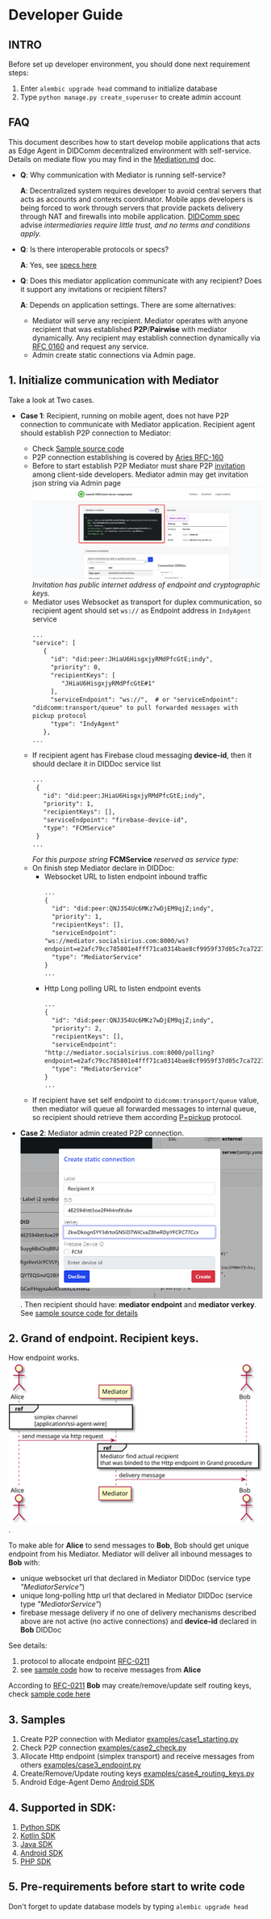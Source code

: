 # Developer Guide

## INTRO
  Before set up developer environment, you should done next requirement steps:

   1. Enter ```alembic upgrade head``` command to initialize database
   2. Type ```python manage.py create_superuser``` to create admin account

## FAQ
This document describes how to start develop mobile applications that acts as 
Edge Agent in DIDComm decentralized environment with self-service. Details on mediate flow you may find in the [Mediation.md](/docs/Mediation.md) doc.

 - **Q**: Why communication with Mediator is running self-service?
   
   **A**: Decentralized system requires developer to avoid central servers that acts
      as accounts and contexts coordinator. Mobile apps developers is being forced
      to work through servers that provide packets delivery through NAT and firewalls
      into mobile application. [DIDComm spec](https://identity.foundation/didcomm-messaging/spec/#purpose-and-scope)
      advise *intermediaries require little trust, and no terms and conditions apply.*
   
 - **Q**: Is there interoperable protocols or specs?

   **A**: Yes, see [specs here](https://identity.foundation/didcomm-messaging/spec/#roles)

 - **Q**: Does this mediator application communicate with any recipient? Does it support any 
          invitations or recipient filters?
   
   **A**: Depends on application settings. There are some alternatives:
    - Mediator will serve any recipient.
      Mediator operates with anyone recipient that was established **P2P**/**Pairwise** with mediator 
      dynamically. Any recipient may establish connection dynamically via [RFC 0160](https://github.com/hyperledger/aries-rfcs/tree/master/features/0160-connection-protocol)
      and request any service. 
    - Admin create static connections via Admin page.

## 1. Initialize communication with Mediator

Take a look at Two cases. 
  - **Case 1**: Recipient, running on mobile agent, does not have P2P connection to communicate 
    with Mediator application. Recipient agent should establish P2P connection to Mediator:
     - Check [Sample source code](../examples/case1_starting.py)
     - P2P connection establishing is covered by [Aries RFC-160](https://github.com/hyperledger/aries-rfcs/tree/master/features/0160-connection-protocol)
     - Before to start establish P2P Mediator must share P2P [invitation](https://github.com/hyperledger/aries-rfcs/tree/master/features/0160-connection-protocol#0-invitation-to-connect)
       among client-side developers. Mediator admin may get invitation json string via Admin page
       ![P2P invitation](_static/invitation.png?raw=true)
       *Invitation has public internet address of endpoint and cryptographic keys.*
     - Mediator uses Websocket as transport for duplex communication, so recipient agent
       should set ```ws://``` as Endpoint address in ```IndyAgent``` service
         ```
         ...
         "service": [
            {
              "id": "did:peer:JHiaU6HisgxjyRMdPfcGtE;indy",
              "priority": 0,
              "recipientKeys": [
                 "JHiaU6HisgxjyRMdPfcGtE#1"
              ],
              "serviceEndpoint": "ws://",  # or "serviceEndpoint": "didcomm:transport/queue" to pull forwarded messages with pickup protocol 
              "type": "IndyAgent"
            },
         ...
         ```
     - If recipient agent has Firebase cloud messaging **device-id**, then it should declare it in DIDDoc service list
       ```
       ...
        {
          "id": "did:peer:JHiaU6HisgxjyRMdPfcGtE;indy",
          "priority": 1,
          "recipientKeys": [],
          "serviceEndpoint": "firebase-device-id",
          "type": "FCMService"
        }
       ...
       ```
       *For this purpose string* **FCMService**  *reserved as service type:* 
     - On finish step Mediator declare in DIDDoc: 
       - Websocket URL to listen endpoint inbound traffic
         ```
         ...
         {
           "id": "did:peer:QNJ354Uc6MKz7wDjEM9qjZ;indy",
           "priority": 1,
           "recipientKeys": [],
           "serviceEndpoint": "ws://mediator.socialsirius.com:8000/ws?endpoint=e2afc79cc785801e4fff71ca0314bae8cf9959f37d05c7ca722721acc91530ab",
           "type": "MediatorService"
         }
         ...
         ```
       - Http Long polling URL to listen endpoint events
         ```
         ...
         {
           "id": "did:peer:QNJ354Uc6MKz7wDjEM9qjZ;indy",
           "priority": 2,
           "recipientKeys": [],
           "serviceEndpoint": "http://mediator.socialsirius.com:8000/polling?endpoint=e2afc79cc785801e4fff71ca0314bae8cf9959f37d05c7ca722721acc91530ab",
           "type": "MediatorService"
         }
         ...
         ```
     - If recipient have set self endpoint to ```didcomm:transport/queue``` value, then mediator will queue all
      forwarded messages to internal queue, so recipient should retrieve them according [P=pickup](https://github.com/Purik/aries-rfcs/tree/main/features/0212-pickup) protocol.
         
  - **Case 2**: Mediator admin created P2P connection. ![Static connection](_static/create_static_connection.png?raw=true).
    Then recipient should have: **mediator endpoint** and **mediator verkey**.
    See [sample source code for details](../examples/case2_check.py)

         

## 2. Grand of endpoint. Recipient keys.
How endpoint works.
![How endpoint works](_static/endpoint.svg?raw=true).

To make able for **Alice** to send messages to **Bob**, Bob should get unique endpoint from his Mediator.
Mediator will deliver all inbound messages to **Bob** with:

- unique websocket url that declared in Mediator DIDDoc (service type *"MediatorService"*)
- unique long-polling http url that declared in Mediator DIDDoc (service type *"MediatorService"*)
- firebase message delivery if no one of delivery mechanisms described above are not active (no active connections)
  and **device-id** declared in **Bob** DIDDoc

See details:
1. protocol to allocate endpoint [RFC-0211](https://github.com/hyperledger/aries-rfcs/tree/main/features/0211-route-coordination)
2. see [sample code](../examples/case3_endpoint.py) how to receive messages from **Alice**

According to [RFC-0211](https://github.com/hyperledger/aries-rfcs/tree/main/features/0211-route-coordination)
**Bob** may create/remove/update self routing keys, check [sample code here](../examples/case4_routing_keys.py)

## 3. Samples

1. Create P2P connection with Mediator [examples/case1_starting.py](../examples/case1_starting.py)
2. Check P2P connection [examples/case2_check.py](../examples/case2_check.py)
3. Allocate Http endpoint (simplex transport) and receive messages from others [examples/case3_endpoint.py](../examples/case3_endpoint.py)
4. Create/Remove/Update routing keys [examples/case4_routing_keys.py](../examples/case4_routing_keys.py)
5. Android Edge-Agent Demo [Android SDK](https://github.com/Sirius-social/DIDComm-Android-Sample)

## 4. Supported in SDK:
1. [Python SDK](https://github.com/Sirius-social/sirius-sdk-python)
2. [Kotlin SDK](https://github.com/Sirius-social/sirius-sdk-kotlin)
3. [Java SDK](https://github.com/Sirius-social/sirius-sdk-java)
4. [Android SDK](https://github.com/Sirius-social/sirius-sdk-android)
5. [PHP SDK](https://github.com/Sirius-social/sirius-sdk-php)

## 5. Pre-requirements before start to write code
Don't forget to update database models by typing ```alembic upgrade head```
